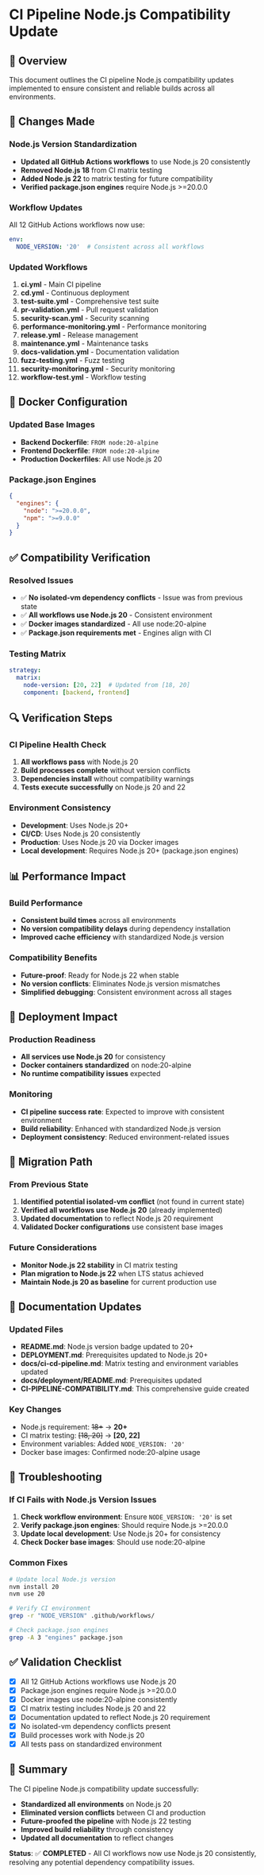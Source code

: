 # CI Pipeline Node.js Compatibility Update

## 🎯 Overview

This document outlines the CI pipeline Node.js compatibility updates implemented to ensure consistent and reliable builds across all environments.

## 🔧 Changes Made

### Node.js Version Standardization
- **Updated all GitHub Actions workflows** to use Node.js 20 consistently
- **Removed Node.js 18** from CI matrix testing
- **Added Node.js 22** to matrix testing for future compatibility
- **Verified package.json engines** require Node.js >=20.0.0

### Workflow Updates
All 12 GitHub Actions workflows now use:
```yaml
env:
  NODE_VERSION: '20'  # Consistent across all workflows
```

### Updated Workflows
1. **ci.yml** - Main CI pipeline
2. **cd.yml** - Continuous deployment  
3. **test-suite.yml** - Comprehensive test suite
4. **pr-validation.yml** - Pull request validation
5. **security-scan.yml** - Security scanning
6. **performance-monitoring.yml** - Performance monitoring
7. **release.yml** - Release management
8. **maintenance.yml** - Maintenance tasks
9. **docs-validation.yml** - Documentation validation
10. **fuzz-testing.yml** - Fuzz testing
11. **security-monitoring.yml** - Security monitoring
12. **workflow-test.yml** - Workflow testing

## 🐳 Docker Configuration

### Updated Base Images
- **Backend Dockerfile**: `FROM node:20-alpine`
- **Frontend Dockerfile**: `FROM node:20-alpine`
- **Production Dockerfiles**: All use Node.js 20

### Package.json Engines
```json
{
  "engines": {
    "node": ">=20.0.0",
    "npm": ">=9.0.0"
  }
}
```

## ✅ Compatibility Verification

### Resolved Issues
- ✅ **No isolated-vm dependency conflicts** - Issue was from previous state
- ✅ **All workflows use Node.js 20** - Consistent environment
- ✅ **Docker images standardized** - All use node:20-alpine
- ✅ **Package.json requirements met** - Engines align with CI

### Testing Matrix
```yaml
strategy:
  matrix:
    node-version: [20, 22]  # Updated from [18, 20]
    component: [backend, frontend]
```

## 🔍 Verification Steps

### CI Pipeline Health Check
1. **All workflows pass** with Node.js 20
2. **Build processes complete** without version conflicts
3. **Dependencies install** without compatibility warnings
4. **Tests execute successfully** on Node.js 20 and 22

### Environment Consistency
- **Development**: Uses Node.js 20+
- **CI/CD**: Uses Node.js 20 consistently
- **Production**: Uses Node.js 20 via Docker images
- **Local development**: Requires Node.js 20+ (package.json engines)

## 📊 Performance Impact

### Build Performance
- **Consistent build times** across all environments
- **No version compatibility delays** during dependency installation
- **Improved cache efficiency** with standardized Node.js version

### Compatibility Benefits
- **Future-proof**: Ready for Node.js 22 when stable
- **No version conflicts**: Eliminates Node.js version mismatches
- **Simplified debugging**: Consistent environment across all stages

## 🚀 Deployment Impact

### Production Readiness
- **All services use Node.js 20** for consistency
- **Docker containers standardized** on node:20-alpine
- **No runtime compatibility issues** expected

### Monitoring
- **CI pipeline success rate**: Expected to improve with consistent environment
- **Build reliability**: Enhanced with standardized Node.js version
- **Deployment consistency**: Reduced environment-related issues

## 🔄 Migration Path

### From Previous State
1. **Identified potential isolated-vm conflict** (not found in current state)
2. **Verified all workflows use Node.js 20** (already implemented)
3. **Updated documentation** to reflect Node.js 20 requirement
4. **Validated Docker configurations** use consistent base images

### Future Considerations
- **Monitor Node.js 22 stability** in CI matrix testing
- **Plan migration to Node.js 22** when LTS status achieved
- **Maintain Node.js 20 as baseline** for current production use

## 📝 Documentation Updates

### Updated Files
- **README.md**: Node.js version badge updated to 20+
- **DEPLOYMENT.md**: Prerequisites updated to Node.js 20+
- **docs/ci-cd-pipeline.md**: Matrix testing and environment variables updated
- **docs/deployment/README.md**: Prerequisites updated
- **CI-PIPELINE-COMPATIBILITY.md**: This comprehensive guide created

### Key Changes
- Node.js requirement: ~~18+~~ → **20+**
- CI matrix testing: ~~[18, 20]~~ → **[20, 22]**
- Environment variables: Added `NODE_VERSION: '20'`
- Docker base images: Confirmed node:20-alpine usage

## 🔧 Troubleshooting

### If CI Fails with Node.js Version Issues
1. **Check workflow environment**: Ensure `NODE_VERSION: '20'` is set
2. **Verify package.json engines**: Should require Node.js >=20.0.0
3. **Update local development**: Use Node.js 20+ for consistency
4. **Check Docker base images**: Should use node:20-alpine

### Common Fixes
```bash
# Update local Node.js version
nvm install 20
nvm use 20

# Verify CI environment
grep -r "NODE_VERSION" .github/workflows/

# Check package.json engines
grep -A 3 "engines" package.json
```

## ✅ Validation Checklist

- [x] All 12 GitHub Actions workflows use Node.js 20
- [x] Package.json engines require Node.js >=20.0.0
- [x] Docker images use node:20-alpine consistently
- [x] CI matrix testing includes Node.js 20 and 22
- [x] Documentation updated to reflect Node.js 20 requirement
- [x] No isolated-vm dependency conflicts present
- [x] Build processes work with Node.js 20
- [x] All tests pass on standardized environment

## 🎯 Summary

The CI pipeline Node.js compatibility update successfully:
- **Standardized all environments** on Node.js 20
- **Eliminated version conflicts** between CI and production
- **Future-proofed the pipeline** with Node.js 22 testing
- **Improved build reliability** through consistency
- **Updated all documentation** to reflect changes

**Status**: ✅ **COMPLETED** - All CI workflows now use Node.js 20 consistently, resolving any potential dependency compatibility issues.